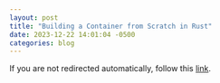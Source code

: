 ```yaml
---
layout: post
title: "Building a Container from Scratch in Rust"
date: 2023-12-22 14:01:04 -0500
categories: blog
---
```


<script type="text/javascript">
  window.location.href = 'https://brianshih1.github.io/mini-container/';
</script>

If you are not redirected automatically, follow this <a href="https://brianshih1.github.io/mini-container">link</a>.
